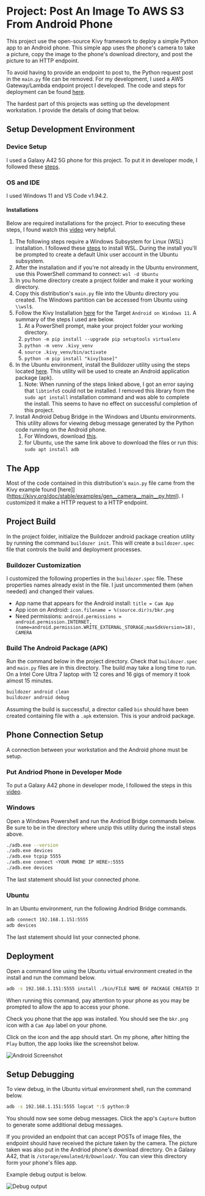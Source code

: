 # Project: Post An Image To AWS S3 From Android Phone

This project use the open-source Kivy framework to deploy a simple Python app to an Android phone. This simple app uses the phone's camera to take a picture, copy the image to the phone's download directory, and post the picture to an HTTP endpoint.

To avoid having to provide an endpoint to post to, the Python request post in the `main.py` file can be removed. For my development, I used a AWS Gateway/Lambda endpoint project I developed. The code and steps for deployment can be found [here](https://github.com/efarish/portfolio/tree/main/aws/sam_lambda_s3).

The hardest part of this projects was setting up the development workstation. I provide the details of doing that below.

## Setup Development Environment

### Device Setup

I used a Galaxy A42 5G phone for this project. To put it in developer mode, I followed these [steps](https://www.youtube.com/watch?v=VspNNL6mMSk).

### OS and IDE

I used Windows 11 and VS Code v1.94.2.  

#### Installations

Below are required installations for the project. Prior to executing these steps, I found watch this [video](https://www.youtube.com/watch?v=YByZ_sOOWsQ) very helpful.  

1. The following steps require a Windows Subsystem for Linux (WSL) installation. I followed these [steps](https://www.youtube.com/watch?v=YByZ_sOOWsQ) to install WSL. During the install you'll be prompted to create a default Unix user account in the Ubuntu subsystem.
1. After the installation and if you're not already in the Ubuntu environment, use this PowerShell command to connect: `wsl -d Ubuntu`
1. In you home directory create a project folder and make it your working directory.
1. Copy this distribution's `main.py` file into the Ubuntu directory you created. The Windows partition can be accessed from Ubuntu using `\\wsl$`.
1. Follow the Kivy Installation [here](https://kivy.org/doc/stable/gettingstarted/installation.html#install-pip) for the Target `Android on Windows 11`. A summary of the steps I used are below.
    1. At a PowerShell prompt, make your project folder your working directory.
    1. `python -m pip install --upgrade pip setuptools virtualenv`
    1. `python -m venv .kivy_venv`
    1. `source .kivy_venv/bin/activate`
    1. `python -m pip install "kivy[base]"`
1. In the Ubuntu environment, install the Buildozer utility using the steps located [here](https://buildozer.readthedocs.io/en/latest/installation.html). This utility will be used to create an Android application package (apk). 
    1. Note: When running of the steps linked above, I got an error saying that `libtinfo5` could not be installed. I removed this library from the `sudo apt install` installation command and was able to complete the install. This seems to have no effect on successful completion of this project.
1. Install Android Debug Bridge in the Windows and Ubuntu environments. This utility allows for viewing debug message generated by the Python code running on the Android phone. 
    1. For Windows, download [this](https://developer.android.com/tools/releases/platform-tools).
    1. for Ubuntu, use the same link above to download the files or run this: `sudo apt install adb` 

## The App

Most of the code contained in this distribution's `main.py` file came from the Kivy example found [here]](https://kivy.org/doc/stable/examples/gen__camera__main__py.html). I customized it make a HTTP request to a HTTP endpoint. 

## Project Build

In the project folder, initialize the Buildozer android package creation utility by running the command `buildozer init`. This will create a `buildozer.spec` file that controls the build and deployment processes. 

### Buildozer Customization

I customized the following properties in the `buildozer.spec` file. These properties names already exist in the file. I just uncommented them (when needed) and changed their values. 

* App name that appears for the Android install: `title = Cam App`
* App icon on Android: `icon.filename = %(source.dir)s/bkr.png`
* Need permissions: `android.permissions = android.permission.INTERNET, (name=android.permission.WRITE_EXTERNAL_STORAGE;maxSdkVersion=18), CAMERA`

### Build The Android Package (APK)

Run the command below in the project directory. Check that `buildozer.spec` and `main.py` files are in this directory. The build may take a long time to run. On a Intel Core Ultra 7 laptop with 12 cores and 16 gigs of memory it took almost 15 minutes.

```bash
buildozer android clean
buildozer android debug 
```

Assuming the build is successful, a director called `bin` should have been created containing file with a `.apk` extension. This is your android package. 

## Phone Connection Setup

A connection between your workstation and the Android phone must be setup.

### Put Andriod Phone in Developer Mode

To put a Galaxy A42 phone in developer mode, I followed the steps in this [video](https://www.youtube.com/watch?v=VspNNL6mMSk&t=6s).

### Windows

Open a Windows Powershell and run the Andriod Bridge commands below. Be sure to be in the directory where unzip this utility during the install steps above.   

```bash
./adb.exe --version
./adb.exe devices
./adb.exe tcpip 5555
./adb.exe connect <YOUR PHONE IP HERE>:5555
./adb.exe devices
```
The last statement should list your connected phone.

### Ubuntu

In an Ubuntu environment, run the following Andriod Bridge commands.

```bash
adb connect 192.168.1.151:5555
adb devices
```

The last statement should list your connected phone.

## Deployment

Open a command line using the Ubuntu virtual environment created in the install and run the command below. 

```bash
adb -s 192.168.1.151:5555 install ./bin/FILE NAME OF PACKAGE CREATED IN THE BUILD ABOVE.apk
```
When running this command, pay attention to your phone as you may be prompted to allow the app to access your phone.

Check you phone that the app was installed. You should see the `bkr.png` icon with a `Cam App`  label on your phone. 

Click on the icon and the app should start. On my phone, after hitting the `Play` button, the app looks like the screenshot below.


![Android Screenshot](./assets/img/screenshot1.jpg)


## Setup Debugging

To view debug, in the Ubuntu virtual environment shell, run the command below.

```bash
adb -s 192.168.1.151:5555 logcat *:S python:D
```

You should now see some debug messages. Click the app's `Capture` button to generate some additional debug messages.

If you provided an endpoint that can accept POSTs of image files, the endpoint should have received the picture taken by the camera. The picture taken was also put in the Andriod phone's download directory. On a Galaxy A42, that is `/storage/emulated/0/Download/`. You can view this directory form your phone's files app. 

Example debug output is below.

![Debug output](./assets/img/log1.jpg)


